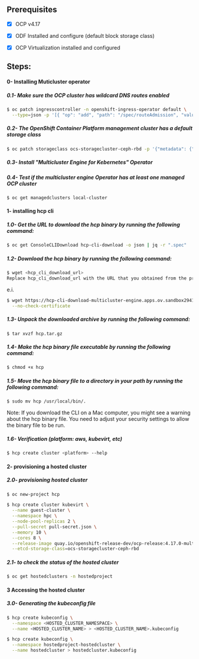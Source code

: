 ## Prerequisites

- [x] OCP v4.17

- [x] ODF Installed and configure (default block storage class)

- [x] OCP Virtualization installed and configured


## Steps:

#### 0- Installing Muticluster operator

##### 0.1- Make sure the OCP cluster has wildcard DNS routes enabled
```bash
$ oc patch ingresscontroller -n openshift-ingress-operator default \
  --type=json -p '[{ "op": "add", "path": "/spec/routeAdmission", "value": {wildcardPolicy: "WildcardsAllowed"}}]'
```

##### 0.2- The OpenShift Container Platform management cluster has a default storage class
```bash
$ oc patch storageclass ocs-storagecluster-ceph-rbd -p '{"metadata": {"annotations":{"storageclass.kubernetes.io/is-default-class":"true"}}}'
```

##### 0.3- Install *"Multicluster Engine for Kebernetes"* Operator

##### 0.4- Test if the multicluster engine Operator has at least one managed OCP cluster
```bash
$ oc get managedclusters local-cluster
```


####  1- installing hcp cli
##### 1.0- Get the URL to download the hcp binary by running the following command:
```bash
$ oc get ConsoleCLIDownload hcp-cli-download -o json | jq -r ".spec"
```

##### 1.2- Download the hcp binary by running the following command:
```bash
$ wget <hcp_cli_download_url> 
Replace hcp_cli_download_url with the URL that you obtained from the previous step.
```
e.i.

```bash
$ wget https://hcp-cli-download-multicluster-engine.apps.ov.sandbox2941.opentlc.com/darwin/amd64/hcp.tar.gz \
  --no-check-certificate
```

##### 1.3- Unpack the downloaded archive by running the following command:
```bash
$ tar xvzf hcp.tar.gz
```

##### 1.4- Make the hcp binary file executable by running the following command:
```bash
$ chmod +x hcp
```

##### 1.5- Move the hcp binary file to a directory in your path by running the following command:
```bash
$ sudo mv hcp /usr/local/bin/.
```

Note: If you download the CLI on a Mac computer, you might see a warning about the hcp binary file. You need to adjust your security settings to allow the binary file to be run.

##### 1.6- Verification (platform: aws, kubevirt, etc)
```bash
$ hcp create cluster <platform> --help 
```

#### 2- provisioning a hosted cluster
##### 2.0- provisioning hosted cluster
```bash
$ oc new-project hcp
```

```bash
$ hcp create cluster kubevirt \
  --name guest-cluster \
  --namespace hpc \
  --node-pool-replicas 2 \
  --pull-secret pull-secret.json \
  --memory 10 \
  --cores 8 \
  --release-image quay.io/openshift-release-dev/ocp-release:4.17.0-multi \
  --etcd-storage-class=ocs-storagecluster-ceph-rbd
```

##### 2.1- to check the status of the hosted cluster
```bash
$ oc get hostedclusters -n hostedproject
```

#### 3 Accessing the hosted cluster

##### 3.0- Generating the kubeconfig file
```bash
$ hcp create kubeconfig \
  --namespace <HOSTED_CLUSTER_NAMESPACE> \
  --name <HOSTED_CLUSTER_NAME> > <HOSTED_CLUSTER_NAME>.kubeconfig
``` 

```bash
$ hcp create kubeconfig \
  --namespace hostedproject-hostedcluster \
  --name hostedcluster > hostedcluster.kubeconfig
``` 
